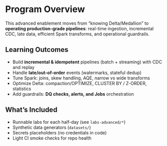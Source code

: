 # Program Overview

This advanced enablement moves from “knowing Delta/Medallion” to **operating production-grade pipelines**: real-time ingestion, incremental CDC, late data, efficient Spark transforms, and operational guardrails.

## Learning Outcomes
- Build **incremental & idempotent** pipelines (batch + streaming) with CDC and replay
- Handle **late/out-of-order** events (watermarks, stateful dedup)
- Tune Spark: joins, skew handling, AQE, narrow vs wide transforms
- Optimize Delta: compaction/OPTIMIZE, CLUSTER BY / Z-ORDER, statistics
- Add guardrails: **DQ checks, alerts, and Jobs** orchestration

## What’s Included
- Runnable labs for each half-day (see `labs-advanced/*`)
- Synthetic data generators (`datasets/`)
- Secrets placeholders (no credentials in code)
- Light CI smoke checks for repo health
